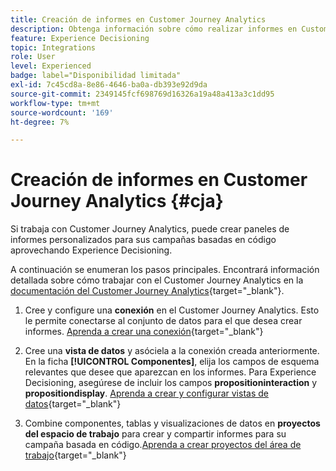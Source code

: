 ```yaml
---
title: Creación de informes en Customer Journey Analytics
description: Obtenga información sobre cómo realizar informes en Customer Journey Analytics
feature: Experience Decisioning
topic: Integrations
role: User
level: Experienced
badge: label="Disponibilidad limitada"
exl-id: 7c45cd8a-8e86-4646-ba0a-db393e92d9da
source-git-commit: 2349145fcf698769d16326a19a48a413a3c1dd95
workflow-type: tm+mt
source-wordcount: '169'
ht-degree: 7%

---
```


# Creación de informes en Customer Journey Analytics {#cja}

Si trabaja con Customer Journey Analytics, puede crear paneles de informes personalizados para sus campañas basadas en código aprovechando Experience Decisioning.

A continuación se enumeran los pasos principales. Encontrará información detallada sobre cómo trabajar con el Customer Journey Analytics en la [documentación del Customer Journey Analytics](https://experienceleague.adobe.com/en/docs/analytics-platform/using/cja-landing){target="_blank"}.

1. Cree y configure una **conexión** en el Customer Journey Analytics. Esto le permite conectarse al conjunto de datos para el que desea crear informes. [Aprenda a crear una conexión](https://experienceleague.adobe.com/en/docs/analytics-platform/using/cja-connections/create-connection){target="_blank"}

1. Cree una **vista de datos** y asóciela a la conexión creada anteriormente. En la ficha **[!UICONTROL Componentes]**, elija los campos de esquema relevantes que desee que aparezcan en los informes. Para Experience Decisioning, asegúrese de incluir los campos **propositioninteraction** y **propositiondisplay**. [Aprenda a crear y configurar vistas de datos](https://experienceleague.adobe.com/en/docs/analytics-platform/using/cja-dataviews/create-dataview){target="_blank"}

1. Combine componentes, tablas y visualizaciones de datos en **proyectos del espacio de trabajo** para crear y compartir informes para su campaña basada en código.[Aprenda a crear proyectos del área de trabajo](https://experienceleague.adobe.com/en/docs/analytics-platform/using/cja-workspace/build-workspace-project/create-projects){target="_blank"}
